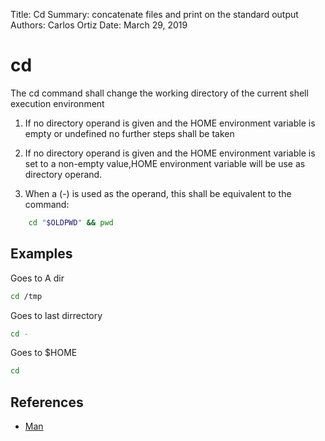 Title:   Cd 
Summary: concatenate files and print on the standard output
Authors: Carlos Ortiz
Date:    March 29, 2019

# cd

The cd  command shall change the working directory of the current shell execution environment

1.  If no directory operand is given and the HOME environment variable is empty or  undefined no further steps shall be taken

2.  If no directory operand is given and the HOME environment variable is set to a non-empty value,HOME environment variable  will be use as directory operand.

3.  When a <hyphen> (-) is used as the operand, this shall be equivalent to the command:


```bash
 	cd "$OLDPWD" && pwd
```

## Examples

Goes to A dir
``` bash
cd /tmp
```

Goes to last dirrectory
``` bash
cd -
```

Goes to $HOME

``` bash
cd 
```


## References

* [Man](http://man7.org/linux/man-pages/man1/cd.1p.html)

